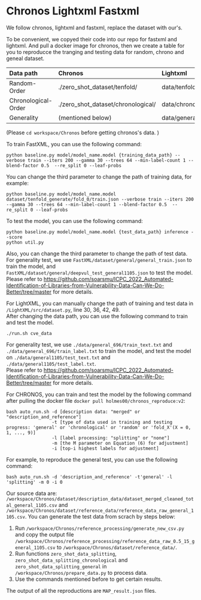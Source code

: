# Chronos Lightxml Fastxml


We follow chronos, lightxml and fastxml, replace the dataset with our's. 

To be convenient, we copyed their code into our repo for fastxml and lightxml. And pull a docker image for chronos, then we create a table for you to reproducce the tranging and testing data for random, chrono and geneal dataset. 


|  Data path        | Chronos        | Lightxml   | Fastxml | 
|:-------------|:-------------|:-------------|:-------------| 
| Random-Order      | ./zero_shot_dataset/tenfold/   | data/tenfold/          | dataset/tenfold_generate/    | 
| Chronological-Order     | ./zero_shot_dataset/chronological/     | data/chronological/           | dataset/chronological/    | 
| Generality      | (mentioned below)       | data/general/               | dataset/general   |


(Please  `cd workspace/Chronos` before getting chronos's data. )

To train FastXML, you can use the following command:<br>
```
python baseline.py model/model_name.model {training_data_path} --verbose train --iters 200 --gamma 30 --trees 64 --min-label-count 1 --blend-factor 0.5  --re_split 0 --leaf-probs
```
You can change the third parameter to change the path of training data, for example: <br>
```
python baseline.py model/model_name.model dataset/tenfold_generate/fold_0/train.json --verbose train --iters 200 --gamma 30 --trees 64 --min-label-count 1 --blend-factor 0.5  --re_split 0 --leaf-probs
```

To test the model, you can use the following command: <br>
```
python baseline.py model/model_name.model {test_data_path} inference --score
python util.py
```
Also, you can change the third parameter to change the path of test data. <br>
For generality test, we use `FastXML/dataset/general/general_train.json` to train the model, and `FastXML/dataset/general/deepvul_test_general1105.json` to test the model. <br>
Please refer to https://github.com/soarsmu/ICPC_2022_Automated-Identification-of-Libraries-from-Vulnerability-Data-Can-We-Do-Better/tree/master for more details. <br>

For LightXML, you can manually change the path of training and test data in `/LightXML/src/dataset.py`, line 30, 36, 42, 49. <br>
After changing the data path, you can use the following command to train and test the model. <br>
```
./run.sh cve_data
```
For generality test, we use `./data/general_696/train_text.txt` and `./data/general_696/train_label.txt` to train the model, and test the model on `./data/general1105/test_text.txt` and `./data/general1105/test_label.txt`. <br>
Please refer to https://github.com/soarsmu/ICPC_2022_Automated-Identification-of-Libraries-from-Vulnerability-Data-Can-We-Do-Better/tree/master for more details. <br>

For CHRONOS, you can train and test the model by the following command after pulling the docker file ```docker pull holmes00/chronos_reproduce:v2```: <br> 
```
bash auto_run.sh -d [description data: "merged" or "description_and_reference"]
                 -t [type of data used in training and testing progress: 'general' or 'chronological' or 'random' or 'fold_X'(X = 0, 1, ..., 9)]
                 -l [label processing: "splitting" or "none"]
                 -m [the M parameter on Equation (6) for adjustment] 
                 -i [top-i highest labels for adjustment]
``` 
For example, to reproduce the general test, you can use the following command: <br>
```
bash auto_run.sh -d 'description_and_reference' -t'general' -l 'splitting' -m 0 -i 0
```
Our source data are: `/workspace/Chronos/dataset/description_data/dataset_merged_cleaned_total_general_1105.csv` and `/workspace/Chronos/dataset/reference_data/reference_data_raw_general_1105.csv`. You can generate the test data from scrach by steps below: 
1. Run `/workspace/Chronos/reference_processing/generate_new_csv.py` and copy the output file `/workspace/Chronos/reference_processing/reference_data_raw_0.5_15_general_1105.csv` to `/workspace/Chronos/dataset/reference_data/`. 
2. Run functions `zero_shot_data_splitting`, `zero_shot_data_splitting_chronological` and `zero_shot_data_splitting_general` in `/workspace/Chronos/prepare_data.py` to process data. 
3. Use the commands mentioned before to get certain results. 

The output of all the reproductions are `MAP_result.json` files.